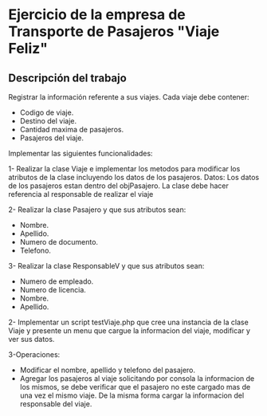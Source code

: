 # Ejercicio de la empresa de Transporte de Pasajeros "Viaje Feliz"

## Descripción del trabajo

 Registrar la información referente a sus viajes. Cada viaje debe contener:

 - Codigo de viaje.
 - Destino del viaje.
 - Cantidad maxima de pasajeros.
 - Pasajeros del viaje.

 Implementar las siguientes funcionalidades:

 1- Realizar la clase Viaje e implementar los metodos para modificar los atributos de la clase incluyendo los datos de los pasajeros.
 Datos:
 Los datos de los pasajeros estan dentro del objPasajero.
 La clase debe hacer referencia al responsable de realizar el viaje

2- Realizar la clase Pasajero y que sus atributos sean:
- Nombre.
- Apellido.
- Numero de documento.
- Telefono.

3- Realizar la clase ResponsableV y que sus atributos sean:
- Numero de empleado.
- Numero de licencia.
- Nombre.
- Apellido.

2- Implementar un script testViaje.php que cree una instancia de la clase Viaje y presente un menu que cargue la informacion del viaje, modificar y ver sus datos.

3-Operaciones:
- Modificar el nombre, apellido y telefono del pasajero.
- Agregar los pasajeros al viaje solicitando por consola la informacion de los mismos, se debe verificar que el pasajero no este cargado mas de una vez el mismo viaje. De la misma forma cargar la informacion del responsable del viaje.

